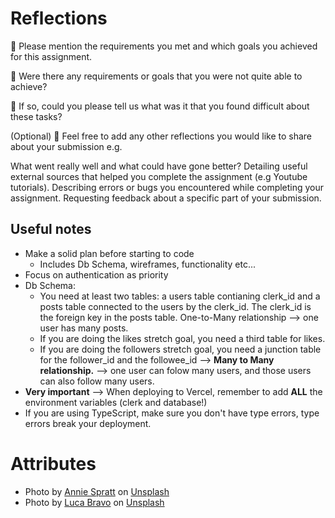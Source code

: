 # Reflections

🎯 Please mention the requirements you met and which goals you achieved for this assignment.

🎯 Were there any requirements or goals that you were not quite able to achieve?

🎯 If so, could you please tell us what was it that you found difficult about these tasks?

(Optional)
🏹 Feel free to add any other reflections you would like to share about your submission e.g.

What went really well and what could have gone better?
Detailing useful external sources that helped you complete the assignment (e.g Youtube tutorials).
Describing errors or bugs you encountered while completing your assignment.
Requesting feedback about a specific part of your submission.

## Useful notes

- Make a solid plan before starting to code
  - Includes Db Schema, wireframes, functionality etc...
- Focus on authentication as priority
- Db Schema:
  - You need at least two tables: a users table contianing clerk_id and a posts table connected to the users by the clerk_id. The clerk_id is the foreign key in the posts table. One-to-Many relationship --> one user has many posts.
  - If you are doing the likes stretch goal, you need a third table for likes.
  - If you are doing the followers stretch goal, you need a junction table for the follower_id and the followee_id --> **Many to Many relationship.** --> one user can folow many users, and those users can also follow many users.
- **Very important** --> When deploying to Vercel, remember to add **ALL** the environment variables (clerk and database!)
- If you are using TypeScript, make sure you don't have type errors, type errors break your deployment.

# Attributes

- Photo by <a href="https://unsplash.com/@anniespratt?utm_content=creditCopyText&utm_medium=referral&utm_source=unsplash">Annie Spratt</a> on <a href="https://unsplash.com/photos/a-street-lined-with-tall-buildings-next-to-trees-yl9UXWSYJRQ?utm_content=creditCopyText&utm_medium=referral&utm_source=unsplash">Unsplash</a>
- Photo by <a href="https://unsplash.com/@lucabravo?utm_content=creditCopyText&utm_medium=referral&utm_source=unsplash">Luca Bravo</a> on <a href="https://unsplash.com/photos/turned-on-gray-laptop-computer-XJXWbfSo2f0?utm_content=creditCopyText&utm_medium=referral&utm_source=unsplash">Unsplash</a>
